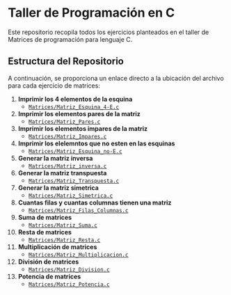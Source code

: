 # Taller de Programación en C
Este repositorio recopila todos los ejercicios planteados en el taller de Matrices de programación para lenguaje C.

## Estructura del Repositorio
A continuación, se proporciona un enlace directo a la ubicación del archivo para cada ejercicio de matrices:

1. **Imprimir los 4 elementos de la esquina**
   - [`Matrices/Matriz_Esquina_4-E.c`](https://github.com/SteevenAA/Taller-Matrices/blob/main/Matrices/1.Matriz_Esquina_4-E.c)
2. **Imprimir los elementos pares de la matriz**
   - [`Matrices/Matriz_Pares.c`](https://github.com/SteevenAA/Taller-Matrices/blob/main/Matrices/2.Matriz_Pares.c)
3. **Imprimir los elementos impares de la matriz**
   - [`Matrices/Matriz_Impares.c`](https://github.com/SteevenAA/Taller-Matrices/blob/main/Matrices/3.Matriz_Impares.c)
4. **Imprimir los elelemntos que no esten en las esquinas**
   - [`Matrices/Matriz_Esquina_no-E.c`](https://github.com/SteevenAA/Taller-Matrices/blob/main/Matrices/4.Matriz_Esquina_no-E.c)
5. **Generar la matriz inversa**
   - [`Matrices/Matriz_inversa.c`](https://github.com/SteevenAA/Taller-Matrices/blob/main/Matrices/5.Matriz_inversa.c)
6. **Generar la matriz transpuesta**
   - [`Matrices/Matriz_Transpuesta.c`](https://github.com/SteevenAA/Taller-Matrices/blob/main/Matrices/6.Matriz_Transpuesta.c)
7. **Generar la matriz simetrica**
   - [`Matrices/Matriz_Simetrica.c`](https://github.com/SteevenAA/Taller-Matrices/blob/main/Matrices/7.Matriz_Simetrica.c)
8. **Cuantas filas y cuantas columnas tienen una matriz**
   - [`Matrices/Matriz_Filas_Columnas.c`](https://github.com/SteevenAA/Taller-Matrices/blob/main/Matrices/8.Matriz_Filas_Columnas.c)
9. **Suma de matrices**
   - [`Matrices/Matriz_Suma.c`](https://github.com/SteevenAA/Taller-Matrices/blob/main/Matrices/9.Matriz_Suma.c)
10. **Resta de matrices**
    - [`Matrices/Matriz_Resta.c`](https://github.com/SteevenAA/Taller-Matrices/blob/main/Matrices/10.Matriz_Resta.c)
11. **Multiplicación de matrices**
    - [`Matrices/Matriz_Multiplicacion.c`](https://github.com/SteevenAA/Taller-Matrices/blob/main/Matrices/11.Matriz_Multiplicacion.c)
12. **División de matrices**
    - [`Matrices/Matriz_Division.c`](https://github.com/SteevenAA/Taller-Matrices/blob/main/Matrices/12.Matriz_Division.c)    
13. **Potencia de matrices**
    - [`Matrices/Matriz_Potencia.c`](https://github.com/SteevenAA/Taller-Matrices/blob/main/Matrices/13.Matriz_Potencia.c)